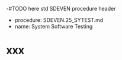 
-#TODO here std SDEVEN procedure header




* procedure: SDEVEN.25_SYTEST.md
* name: System Software Testing

# xxx





